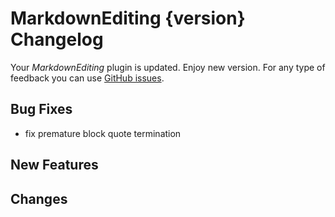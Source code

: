 # MarkdownEditing {version} Changelog

Your _MarkdownEditing_ plugin is updated. Enjoy new version. For any type of
feedback you can use [GitHub issues][issues].

## Bug Fixes

- fix premature block quote termination

## New Features

## Changes

[issues]: https://github.com/SublimeText-Markdown/MarkdownEditing/issues
